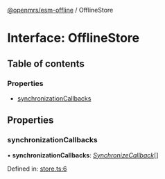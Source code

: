 [@openmrs/esm-offline](../API.md) / OfflineStore

# Interface: OfflineStore

## Table of contents

### Properties

- [synchronizationCallbacks](offlinestore.md#synchronizationcallbacks)

## Properties

### synchronizationCallbacks

• **synchronizationCallbacks**: [*SynchronizeCallback*](../API.md#synchronizecallback)[]

Defined in: [store.ts:6](https://github.com/openmrs/openmrs-esm-core/blob/master/packages/esm-offline/src/store.ts#L6)
